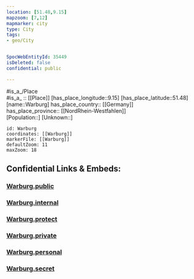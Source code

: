 ```yaml
---
location: [51.48,9.15] 
mapzoom: [7,12] 
mapmarker: city 
type: City
tags:
- geo/City


SpocWebEntityId: 35449
isDeleted: false
confidential: public

---
```

#is_a_/Place  
#is_a_ :: [[Place]] 
[has_place_longitude::9.15] 
[has_place_latitude::51.48] 
[name::Warburg] 
has_place_country:: [[Germany]]  
has_place_province:: [[NordRhein-Westfahlen]]  
[Population::] 
[Unknown::] 


```leaflet
id: Warburg
coordinates: [[Warburg]] 
markerFile: [[Warburg]] 
defaultZoom: 11 
maxZoom: 18
```


## Confidential Links & Embeds: 

### [Warburg.public](/_public/\Earth\Continent\Europe\Europe~Central\Germany\Germany~West\Nordrhein-Westfalen\counties~NW\Höxter\cities~HöxterWarburg.public.md) 

### [Warburg.internal](/_internal/\Earth\Continent\Europe\Europe~Central\Germany\Germany~West\Nordrhein-Westfalen\counties~NW\Höxter\cities~HöxterWarburg.internal.md) 

### [Warburg.protect](/_protect/\Earth\Continent\Europe\Europe~Central\Germany\Germany~West\Nordrhein-Westfalen\counties~NW\Höxter\cities~HöxterWarburg.protect.md) 

### [Warburg.private](/_private/\Earth\Continent\Europe\Europe~Central\Germany\Germany~West\Nordrhein-Westfalen\counties~NW\Höxter\cities~HöxterWarburg.private.md) 

### [Warburg.personal](/_personal/\Earth\Continent\Europe\Europe~Central\Germany\Germany~West\Nordrhein-Westfalen\counties~NW\Höxter\cities~HöxterWarburg.personal.md) 

### [Warburg.secret](/_secret/\Earth\Continent\Europe\Europe~Central\Germany\Germany~West\Nordrhein-Westfalen\counties~NW\Höxter\cities~HöxterWarburg.secret.md)

